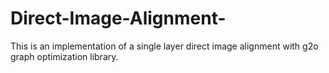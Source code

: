 # Direct-Image-Alignment-

This is an implementation of a single layer direct image alignment with g2o graph optimization library.
